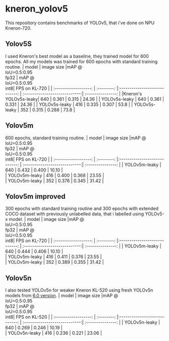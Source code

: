 # kneron_yolov5
This repository contains benchmarks of YOLOv5, that i've done on NPU Kneron-720.

## Yolov5S
I used Kneron's best model as a baseline, they trained model for 600 epochs. All my models was trained for 600 epochs with standard training routine.
|        model         | image size |mAP @<br>IoU=0.5:0.95<br>fp32  |  mAP @<br>IoU=0.5:0.95<br>int8|  FPS on KL-720    | 
| :------------------: | :--------: |:----------------------------: | :----------------------------:| :---------------: | 
|Kneron's YOLOv5s-leaky|    640     |           0.361               |             0.315             |       24.36       | 
|   YOLOv5s-leaky      |    640     |           0.361               |             0.331             |       24.36       |
|   YOLOv5s-leaky      |    416     |           0.335               |             0.307             |       53.8        | 
|   YOLOv5s-leaky      |    352     |           0.315               |             0.288             |       73.8        | 

## Yolov5m
600 epochs, standard training routine.
|        model         | image size |mAP @<br>IoU=0.5:0.95<br>fp32  |  mAP @<br>IoU=0.5:0.95<br>int8|  FPS on KL-720    | 
| :------------------: | :--------: |:----------------------------: | :----------------------------:| :---------------: | 
|   YOLOv5m-leaky      |    640     |           0.432               |             0.400             |       10.10       |          
|   YOLOv5m-leaky      |    416     |           0.400               |             0.368             |       23.55       |                 
|   YOLOv5m-leaky      |    352     |           0.376               |             0.345             |       31.42       |         

## Yolov5m improved
300 epochs with standard training routine and 300 epochs with extended COCO dataset with previously unlabelled data, that i labelled using YOLOv5-x model.
|        model         | image size |mAP @<br>IoU=0.5:0.95<br>fp32  |  mAP @<br>IoU=0.5:0.95<br>int8|  FPS on KL-720    | 
| :------------------: | :--------: |:----------------------------: | :----------------------------:| :---------------: | 
|   YOLOv5m-leaky      |    640     |           0.444               |             0.406             |       10.10       |          
|   YOLOv5m-leaky      |    416     |           0.411               |             0.376             |       23.55       |                 
|   YOLOv5m-leaky      |    352     |           0.389               |             0.355             |       31.42       | 

## Yolov5n
I also tested YOLOv5n for weaker Kneron KL-520 using fresh YOLOv5n models from [6.0 version](https://github.com/ultralytics/yolov5/releases/tag/v6.0).
|        model         | image size |mAP @<br>IoU=0.5:0.95<br>fp32  |  mAP @<br>IoU=0.5:0.95<br>int8|  FPS on KL-520    | 
| :------------------: | :--------: |:----------------------------: | :----------------------------:| :---------------: | 
|   YOLOv5n-leaky      |    640     |           0.269               |             0.246             |       10.19       |          
|   YOLOv5n-leaky      |    416     |           0.236               |             0.221             |       23.06       |                 

